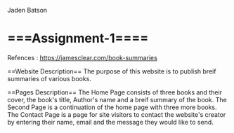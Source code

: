 Jaden Batson
# ===Assignment-1====
Refences : https://jamesclear.com/book-summaries

==Website Description==
The purpose of this website is to publish breif summaries of various books.

==Pages Description==
The Home Page consists of three books and their cover, the book's title, Author's name and a breif summary of the book.
The Second Page is a continuation of the home page with three more books.
The Contact Page is a page for site visitors to contact the website's creator by entering their name, email and the message they would like to send.
